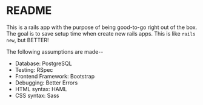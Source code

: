 # README

This is a rails app with the purpose of being good-to-go right out of the box. The goal is to save setup time when create new rails apps. This is like `rails new`, but BETTER!

The following assumptions are made--
* Database: PostgreSQL
* Testing: RSpec
* Frontend Framework: Bootstrap
* Debugging: Better Errors
* HTML syntax: HAML
* CSS syntax: Sass
